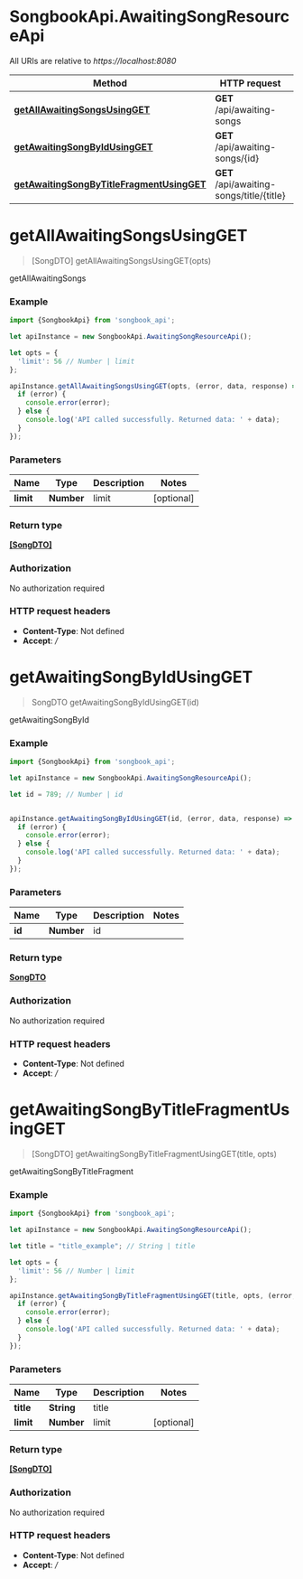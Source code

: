 # SongbookApi.AwaitingSongResourceApi

All URIs are relative to *https://localhost:8080*

Method | HTTP request | Description
------------- | ------------- | -------------
[**getAllAwaitingSongsUsingGET**](AwaitingSongResourceApi.md#getAllAwaitingSongsUsingGET) | **GET** /api/awaiting-songs | getAllAwaitingSongs
[**getAwaitingSongByIdUsingGET**](AwaitingSongResourceApi.md#getAwaitingSongByIdUsingGET) | **GET** /api/awaiting-songs/{id} | getAwaitingSongById
[**getAwaitingSongByTitleFragmentUsingGET**](AwaitingSongResourceApi.md#getAwaitingSongByTitleFragmentUsingGET) | **GET** /api/awaiting-songs/title/{title} | getAwaitingSongByTitleFragment


<a name="getAllAwaitingSongsUsingGET"></a>
# **getAllAwaitingSongsUsingGET**
> [SongDTO] getAllAwaitingSongsUsingGET(opts)

getAllAwaitingSongs

### Example
```javascript
import {SongbookApi} from 'songbook_api';

let apiInstance = new SongbookApi.AwaitingSongResourceApi();

let opts = { 
  'limit': 56 // Number | limit
};

apiInstance.getAllAwaitingSongsUsingGET(opts, (error, data, response) => {
  if (error) {
    console.error(error);
  } else {
    console.log('API called successfully. Returned data: ' + data);
  }
});
```

### Parameters

Name | Type | Description  | Notes
------------- | ------------- | ------------- | -------------
 **limit** | **Number**| limit | [optional] 

### Return type

[**[SongDTO]**](SongDTO.md)

### Authorization

No authorization required

### HTTP request headers

 - **Content-Type**: Not defined
 - **Accept**: */*

<a name="getAwaitingSongByIdUsingGET"></a>
# **getAwaitingSongByIdUsingGET**
> SongDTO getAwaitingSongByIdUsingGET(id)

getAwaitingSongById

### Example
```javascript
import {SongbookApi} from 'songbook_api';

let apiInstance = new SongbookApi.AwaitingSongResourceApi();

let id = 789; // Number | id


apiInstance.getAwaitingSongByIdUsingGET(id, (error, data, response) => {
  if (error) {
    console.error(error);
  } else {
    console.log('API called successfully. Returned data: ' + data);
  }
});
```

### Parameters

Name | Type | Description  | Notes
------------- | ------------- | ------------- | -------------
 **id** | **Number**| id | 

### Return type

[**SongDTO**](SongDTO.md)

### Authorization

No authorization required

### HTTP request headers

 - **Content-Type**: Not defined
 - **Accept**: */*

<a name="getAwaitingSongByTitleFragmentUsingGET"></a>
# **getAwaitingSongByTitleFragmentUsingGET**
> [SongDTO] getAwaitingSongByTitleFragmentUsingGET(title, opts)

getAwaitingSongByTitleFragment

### Example
```javascript
import {SongbookApi} from 'songbook_api';

let apiInstance = new SongbookApi.AwaitingSongResourceApi();

let title = "title_example"; // String | title

let opts = { 
  'limit': 56 // Number | limit
};

apiInstance.getAwaitingSongByTitleFragmentUsingGET(title, opts, (error, data, response) => {
  if (error) {
    console.error(error);
  } else {
    console.log('API called successfully. Returned data: ' + data);
  }
});
```

### Parameters

Name | Type | Description  | Notes
------------- | ------------- | ------------- | -------------
 **title** | **String**| title | 
 **limit** | **Number**| limit | [optional] 

### Return type

[**[SongDTO]**](SongDTO.md)

### Authorization

No authorization required

### HTTP request headers

 - **Content-Type**: Not defined
 - **Accept**: */*

